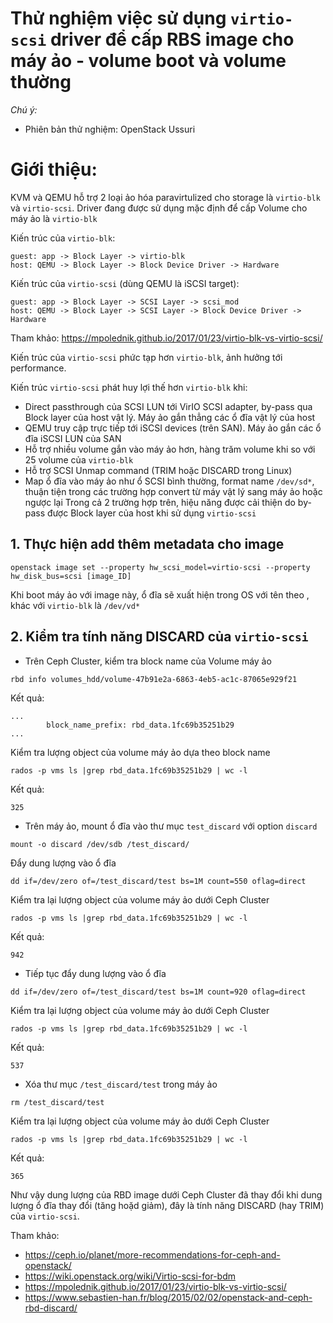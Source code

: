 # Thử nghiệm việc sử dụng `virtio-scsi` driver để cấp RBS image cho máy ảo - volume boot và volume thường
*Chú ý:*
 - Phiên bản thử nghiệm: OpenStack Ussuri

# Giới thiệu:
KVM và QEMU hỗ trợ 2 loại ảo hóa paravirtulized cho storage là `virtio-blk` và `virtio-scsi`. Driver đang được sử dụng mặc định để cấp Volume cho máy ảo là `virtio-blk`

Kiến trúc của `virtio-blk`:

```
guest: app -> Block Layer -> virtio-blk
host: QEMU -> Block Layer -> Block Device Driver -> Hardware
```

Kiến trúc của `virtio-scsi` (dùng QEMU là iSCSI target):

```
guest: app -> Block Layer -> SCSI Layer -> scsi_mod
host: QEMU -> Block Layer -> SCSI Layer -> Block Device Driver -> Hardware
```

Tham khảo: https://mpolednik.github.io/2017/01/23/virtio-blk-vs-virtio-scsi/

Kiến trúc của `virtio-scsi` phức tạp hơn `virtio-blk`, ảnh hưởng tới performance. 

Kiến trúc `virtio-scsi` phát huy lợi thế hơn `virtio-blk` khi:
- Direct passthrough của SCSI LUN tới VirIO SCSI adapter, by-pass qua Block layer của host vật lý. Máy ảo gắn thẳng các ổ đĩa vật lý của host
- QEMU truy cập trực tiếp tới iSCSI devices (trên SAN). Máy ảo gắn các ổ đĩa iSCSI LUN của SAN
- Hỗ trợ nhiều volume gắn vào máy ảo hơn, hàng trăm volume khi so với 25 volume của `virtio-blk`
- Hỗ trợ SCSI Unmap command (TRIM hoặc DISCARD trong Linux)
- Map ổ đĩa vào máy ảo như ổ SCSI bình thường, format name `/dev/sd*`, thuận tiện trong các trường hợp convert từ máy vật lý sang máy ảo hoặc ngược lại
Trong cả 2 trường hợp trên, hiệu năng được cải thiện do by-pass được Block layer của host khi sử dụng `virtio-scsi`


## 1. Thực hiện add thêm metadata cho image
```
openstack image set --property hw_scsi_model=virtio-scsi --property hw_disk_bus=scsi [image_ID]
```
Khi boot máy ảo với image này, ổ đĩa sẽ xuất hiện trong OS với tên theo , khác với `virtio-blk` là `/dev/vd*`

## 2. Kiểm tra tính năng DISCARD của `virtio-scsi`
 - Trên Ceph Cluster, kiểm tra block name của Volume máy ảo

```
rbd info volumes_hdd/volume-47b91e2a-6863-4eb5-ac1c-87065e929f21
```

Kết quả:
```
...
        block_name_prefix: rbd_data.1fc69b35251b29
...
```

Kiểm tra lượng object của volume máy ảo dựa theo block name

```
rados -p vms ls |grep rbd_data.1fc69b35251b29 | wc -l
```

Kết quả:
```
325
```

 - Trên máy ảo, mount ổ đĩa vào thư mục `test_discard` với option `discard`

```
mount -o discard /dev/sdb /test_discard/
```

Đẩy dung lượng vào ổ đĩa
```
dd if=/dev/zero of=/test_discard/test bs=1M count=550 oflag=direct
```

Kiểm tra lại lượng object của volume máy ảo dưới Ceph Cluster
```
rados -p vms ls |grep rbd_data.1fc69b35251b29 | wc -l
```

Kết quả:
```
942
```

 - Tiếp tục đẩy dung lượng vào ổ đĩa
```
dd if=/dev/zero of=/test_discard/test bs=1M count=920 oflag=direct
```

Kiểm tra lại lượng object của volume máy ảo dưới Ceph Cluster
```
rados -p vms ls |grep rbd_data.1fc69b35251b29 | wc -l
```

Kết quả:
```
537
```

 - Xóa thư mục `/test_discard/test` trong máy ảo
```
rm /test_discard/test
```
Kiểm tra lại lượng object của volume máy ảo dưới Ceph Cluster
```
rados -p vms ls |grep rbd_data.1fc69b35251b29 | wc -l
```

Kết quả:
```
365
```

Như vậy dung lượng của RBD image dưới Ceph Cluster đã thay đổi khi dung lượng ổ đĩa thay đổi (tăng hoặd giảm), đây là tính năng DISCARD (hay TRIM) của `virtio-scsi`.


Tham khảo:

- https://ceph.io/planet/more-recommendations-for-ceph-and-openstack/
- https://wiki.openstack.org/wiki/Virtio-scsi-for-bdm
- https://mpolednik.github.io/2017/01/23/virtio-blk-vs-virtio-scsi/
- https://www.sebastien-han.fr/blog/2015/02/02/openstack-and-ceph-rbd-discard/


